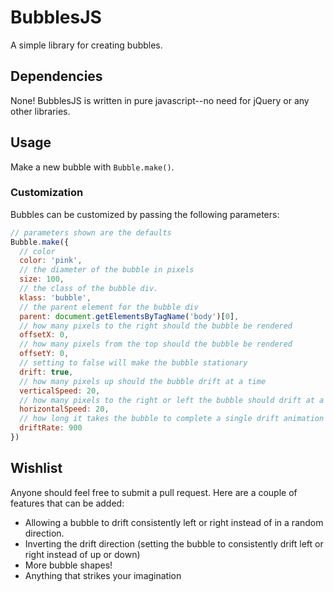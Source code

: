 # BubblesJS

A simple library for creating bubbles.

## Dependencies

None! BubblesJS is written in pure javascript--no need for jQuery or any other libraries.

## Usage

Make a new bubble with `Bubble.make()`.

### Customization

Bubbles can be customized by passing the following parameters:

```javascript
// parameters shown are the defaults
Bubble.make({
  // color
  color: 'pink',
  // the diameter of the bubble in pixels
  size: 100, 
  // the class of the bubble div.
  klass: 'bubble', 
  // the parent element for the bubble div
  parent: document.getElementsByTagName('body')[0], 
  // how many pixels to the right should the bubble be rendered
  offsetX: 0, 
  // how many pixels from the top should the bubble be rendered
  offsetY: 0, 
  // setting to false will make the bubble stationary
  drift: true, 
  // how many pixels up should the bubble drift at a time
  verticalSpeed: 20, 
  // how many pixels to the right or left the bubble should drift at a time
  horizontalSpeed: 20, 
  // how long it takes the bubble to complete a single drift animation
  driftRate: 900 
})
```

## Wishlist

Anyone should feel free to submit a pull request. Here are a couple of features that can be added:

* Allowing a bubble to drift consistently left or right instead of in a random direction.
* Inverting the drift direction (setting the bubble to consistently drift left or right instead of up or down)
* More bubble shapes!
* Anything that strikes your imagination